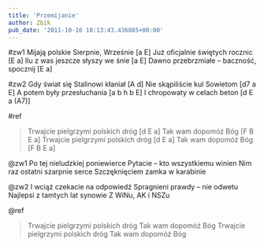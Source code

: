 ```yaml
---
title: 'Przemijanie'
author: Zbik
pub_date: '2011-10-16 18:13:43.436885+00:00'
---
```


#zw1
Mijają polskie Sierpnie, Wrześnie [a E]
Już oficjalnie świętych rocznic [E a]
Ilu z was jeszcze słyszy we śnie [a E]
Dawno przebrzmiałe – baczność, spocznij [E a]

#zw2
Gdy świat się Stalinowi kłaniał [A d]
Nie skąpiliście kul Sowietom [d7 a E]
A potem były przesłuchania [a b h b E]
I chropowaty w celach beton [d E a (A7)]

#ref
>Trwajcie pielgrzymi polskich dróg [d E a]
>Tak wam dopomóż Bóg [F B E a]
>Trwajcie pielgrzymi polskich dróg [d E a] 
>Tak wam dopomóż Bóg [F B E a]

@zw1
Po tej nieludzkiej poniewierce
Pytacie – kto wszystkiemu winien
Nim raz ostatni szarpnie serce
Szczęknięciem zamka w karabinie

@zw2
I wciąż czekacie na odpowiedź
Spragnieni prawdy – nie odwetu
Najlepsi z tamtych lat synowie
Z WiNu, AK i NSZu

@ref
>Trwajcie pielgrzymi polskich dróg
>Tak wam dopomóż Bóg
>Trwajcie pielgrzymi polskich dróg
>Tak wam dopomóż Bóg